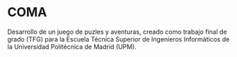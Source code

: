 # COMA
Desarrollo de un  juego de puzles y aventuras, creado como trabajo final de grado (TFG) para la Escuela Técnica Superior de Ingenieros Informáticos de la Universidad Politécnica de Madrid (UPM).
